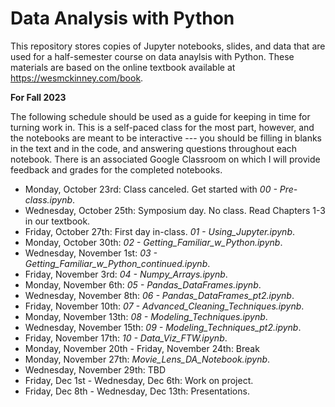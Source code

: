 # Data Analysis with Python

This repository stores copies of Jupyter notebooks, slides, and data that are used for a half-semester course on data anaylsis with Python.  These materials are based on the online textbook available at https://wesmckinney.com/book. 

**For Fall 2023**

The following schedule should be used as a guide for keeping in time for turning work in.  This is a self-paced class for the most part, however, and the notebooks are meant to be interactive --- you should be filling in blanks in the text and in the code, and answering questions throughout each notebook. There is an associated Google Classroom on which I will provide feedback and grades for the completed notebooks.

* Monday, October 23rd: Class canceled.  Get started with *00 - Pre-class.ipynb*.  
* Wednesday, October 25th: Symposium day.  No class.  Read Chapters 1-3 in our textbook.
* Friday, October 27th: First day in-class.  *01 - Using_Jupyter.ipynb*.
* Monday, October 30th: *02 - Getting_Familiar_w_Python.ipynb*.
* Wednesday, November 1st: *03 - Getting_Familiar_w_Python_continued.ipynb*.
* Friday, November 3rd: *04 - Numpy_Arrays.ipynb*.
* Monday, November 6th: *05 - Pandas_DataFrames.ipynb*.
* Wednesday, November 8th: *06 - Pandas_DataFrames_pt2.ipynb*.
* Friday, November 10th: *07 - Advanced_Cleaning_Techniques.ipynb*.
* Monday, November 13th: *08 - Modeling_Techniques.ipynb*.
* Wednesday, November 15th: *09 - Modeling_Techniques_pt2.ipynb*.
* Friday, November 17th: *10 - Data_Viz_FTW.ipynb*.
* Monday, November 20th - Friday, November 24th: Break
* Monday, November 27th: *Movie_Lens_DA_Notebook.ipynb*.
* Wednesday, November 29th: TBD
* Friday, Dec 1st - Wednesday, Dec 6th: Work on project.
* Friday, Dec 8th - Wednesday, Dec 13th: Presentations.
